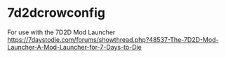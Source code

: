 # 7d2dcrowconfig
 For use with the 7D2D Mod Launcher
 https://7daystodie.com/forums/showthread.php?48537-The-7D2D-Mod-Launcher-A-Mod-Launcher-for-7-Days-to-Die
